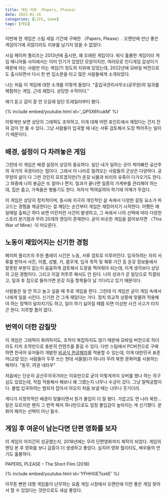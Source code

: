 ```yaml
---
title: 게임 리뷰 〈Papers, Please〉
date: 2023-01-16
categories: [LIFE, Game]
tags: [게임]
---
```


이번에 한 게임은 스팀 세일 기간에 구매한 〈Papers, Please〉. 오랜만에 만난 좋은 게임이기에 귀찮더라도 리뷰를 남기지 않을 수 없었다.

사실 페이퍼 플리즈는 2013년에 출시한, 꽤 오래된 게임이다. 워낙 훌륭한 게임이라 게임 매니아들 사이에서는 이미 인기가 있었던 모양이지만, 여러모로 인디게임 감성이기 때문에 아는 사람만 아는 게임(?) 정도의 지위에 있었는데, 2022년에 모바일 버전으로도 출시되면서 다시 한 번 입소문을 타고 많은 사람들에게 소개되었다.

나는 처음 이 게임에 대한 소개를 이렇게 들었다. “출입국관리사무소(공무원)의 일과를 체험하는 게임. 근데 재밌다. 상당한 수작이다.”

얘기 듣고 감이 잘 안 오길래 일단 트레일러부터 봤다.

{% include embed/youtube.html id='_QP5X6fcukM' %}

이렇게만 보면 상당히 그래픽도 조악하고, 이게 대체 어떤 포인트에서 재밌다는 건지 전혀 감이 안 올 수 있다. 그냥 사람들이 입국할 때 내는 서류 검토해서 도장 찍어주는 일이기 때문이다.

## 배경, 설정이 다 차려놓은 게임

그런데 이 게임은 배경 설정이 상당히 중요하다. 일단 내가 일하는 곳이 썩어빠진 공산주의 국가의 국경이라는 점이다. 그래서 이 나라로 밀려오는 사람들의 군상은 다양하다. 공무원의 삶이 다 그런 것인지 모르겠지만(?) 온갖 뇌물과 비리의 유혹이 다가오기도 한다. 그 와중에 나의 봉급은 또 얼마나 짠지. 일과가 끝나면 일종의 가계부를 관리해야 하는데, 집은 춥고, 가족들은 병들기도 한다. 처자식 먹여살려야 하기에 어깨가 무겁다.

이 게임은 상당히 정치적이며, 동시에 지극히 개인적인 삶 속에서 다양한 갈등 요소가 파고드는 경험을 제공한다는 걸 깨닫는 순간부터 게임은 재밌어지기 시작한다. 어쨌든 매일매일 출퇴근 하다 보면 이런저런 사건이 발생하고, 그 속에서 나의 선택에 따라 다양한 스토리 분기점과 무려 20개의 엔딩이 존재한다. 굳이 비슷한 게임을 꼽아보자면 〈This War of Mine〉이 떠오른다.

## 노동이 재밌어지는 신기한 경험

페이퍼 플리즈의 주된 플레이 시간은 노동, 서류 검토로 이루어진다. 입국하려는 자의 서류를 받아서 사진, 이름, 성별, 키, 몸무게, 입국 목적 및 체류 기간 등 온갖 정보들에서 잘못된 부분이 없는지 꼼꼼하게 검토해서 도장을 찍어줘야 되는데, 이게 생각보다 상당히 고된 경험이다. 그리고 이걸 허투루 해서도 안 된다. 나의 성과가 곧 일당으로 직결되고, 일과 후 집으로 돌아가면 온갖 지출 항목들이 날 기다리고 있기 때문이다.

사람들은 일 안 하고 놀고 싶을 때 주로 게임을 한다. 그런데 이 게임은 굳이 게임 속에서 나에게 일을 시킨다. 신기한 건 그게 재밌다는 거다. 정치 외교적 상황에 맞물려 적용해야 하는 정책이 달라지기도 하고, 일이 하기 싫어질 때쯤 되면 이상한 사건 사고가 터지곤 한다. 지루할 틈이 없다.

## 번역이 더한 감칠맛

이 게임은 그래픽이 화려하지도, 조작이 복잡하지도 않기 때문에 모바일 버전으로 하더라도 터치 조작만으로 충분히 컨텐츠를 즐길 수 있다. 다만 스팀에서 PC버전으로 구매하면 한국어 유저들이 개발한 [비공식 한글패치](https://steamcommunity.com/sharedfiles/filedetails/?id=349213184)를 적용할 수 있는데, 이게 대한민국 표준어(교양 있는 사람들이 두루 쓰는 현대 서울말)가 아니라 무려 북한 문화어를 사용하는 패치다. “동무, 려권 내라우”

처음에는 단순히 공산주의국가라는 이유만으로 굳이 이렇게까지 오버를 했나 하는 의구심도 있었는데, 직접 적용해서 해보니 왜 그랬는지 너무나 수긍이 갔다. 그냥 찰떡궁합이다. 불법 입국하려는 범죄자 잡아서 아오지 처음 보낼 때는 너무나 웃기더라.

게다가 지정학적인 배경이 맞물리면서 뭔가 몰입이 더 잘 됐다. 가깝고도 먼 나라 북한… 잘은 모르지만 왠지 그 번역 패치 하나만으로도 엄청 몰입감이 높아지는 게 신기했다. 문화어 패치는 선택이 아닌 필수.

## 게임 후 여운이 남는다면 단편 영화를 보자

이 게임이 어지간히 성공했는지, 2018년에는 무려 단편영화까지 제작이 되었다. 게임의 엔딩 본 후 영화를 보니 감흥이 더 생생하고 좋았다. 심지어 영화 퀄리티도, 배우들의 연기도 훌륭하다.

PAPERS, PLEASE – The Short Film (2018)

{% include embed/youtube.html id='YFHHGETsxkE' %}

아무튼 뻔한 대형 게임들이 난무하는 요즘 게임 시장에서 오랜만에 이런 좋은 게임 찾아서 할 수 있었다는 것만으로도 새삼 좋았다.